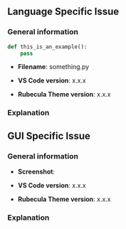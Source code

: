 <!--
Use this template if the theme does not color a specific syntax correctly in your opinion.
-->
## Language Specific Issue

### General information

<!--
A piece of code that allows me to replicate the issue.
Please test this before posting.
-->
```python
def this_is_an_example():
    pass
```

<!-- Name of the file. -->
* **Filename**: something.py
<!-- You can find this under the menu Help -> About. -->
* **VS Code version**: x.x.x
<!-- You can find this under the extensions sidebar and search for Rubecula. -->
* **Rubecula Theme version**: x.x.x

### Explanation

<!--
Please explain the issue in as much detail as possible:

* What did you expect to happen?
* Could you include screenshots of the behaviour in VS Code?
* Could you include screenshots of other editors that do what you want?
* Could you include more information on how to replicate the behaviour?
-->

<!--
Use this template if it is a GUI specific issue.
-->

## GUI Specific Issue

### General information

<!--
A piece of code that allows me to replicate the issue.
Please test this before posting.
-->
* **Screenshot**: ![]()
<!-- You can find this under the menu Help -> About. -->
* **VS Code version**: x.x.x
<!-- You can find this under the extensions sidebar and search for Rubecula. -->
* **Rubecula Theme version**: x.x.x


### Explanation

<!--
Please explain the issue in as much detail as possible:

* What did you expect to happen?
* Could you include screenshots of the behaviour in VS Code?
* Could you include screenshots of other editors that do what you want?
* Could you include more information on how to replicate the behaviour?
-->
